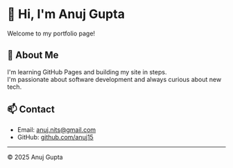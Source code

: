 # 👋 Hi, I'm Anuj Gupta

Welcome to my portfolio page!

## 🧠 About Me

I'm learning GitHub Pages and building my site in steps.  
I'm passionate about software development and always curious about new tech.

## 📫 Contact

- Email: [anuj.nits@gmail.com](mailto:anuj.nits@gmail.com)
- GitHub: [github.com/anuj15](https://github.com/anuj15)

---

© 2025 Anuj Gupta
